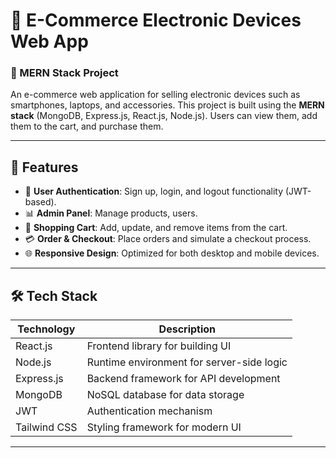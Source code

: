 # 📱 E-Commerce Electronic Devices Web App  

### 🛒 MERN Stack Project  

An e-commerce web application for selling electronic devices such as smartphones, laptops, and accessories. This project is built using the **MERN stack** (MongoDB, Express.js, React.js, Node.js). Users can view them, add them to the cart, and purchase them.

---

## 🚀 Features  

- 👤 **User Authentication**: Sign up, login, and logout functionality (JWT-based).
-  📊 **Admin Panel**: Manage products, users.   
- 🛒 **Shopping Cart**: Add, update, and remove items from the cart.  
- 💳 **Order & Checkout**: Place orders and simulate a checkout process.  
- 🌐 **Responsive Design**: Optimized for both desktop and mobile devices.  

---

## 🛠️ Tech Stack  

| **Technology**   | **Description**                           |
|------------------|-------------------------------------------|
| React.js         | Frontend library for building UI          |
| Node.js          | Runtime environment for server-side logic |
| Express.js       | Backend framework for API development     |
| MongoDB          | NoSQL database for data storage           |
| JWT              | Authentication mechanism                  |
| Tailwind CSS     | Styling framework for modern UI           |

---
  
